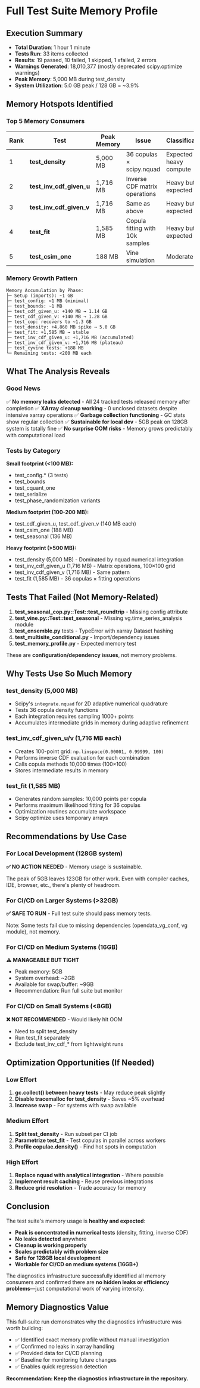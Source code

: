 # Full Test Suite Memory Profile

## Execution Summary

- **Total Duration**: 1 hour 1 minute
- **Tests Run**: 33 items collected
- **Results**: 19 passed, 10 failed, 1 skipped, 1 xfailed, 2 errors
- **Warnings Generated**: 18,010,377 (mostly deprecated scipy.optimize warnings)
- **Peak Memory**: 5,000 MB during test_density
- **System Utilization**: 5.0 GB peak / 128 GB = ~3.9%

## Memory Hotspots Identified

### Top 5 Memory Consumers

| Rank | Test | Peak Memory | Issue | Classification |
|------|------|-------------|-------|-----------------|
| 1 | **test_density** | 5,000 MB | 36 copulas × scipy.nquad | Expected heavy compute |
| 2 | **test_inv_cdf_given_u** | 1,716 MB | Inverse CDF matrix operations | Heavy but expected |
| 3 | **test_inv_cdf_given_v** | 1,716 MB | Same as above | Heavy but expected |
| 4 | **test_fit** | 1,585 MB | Copula fitting with 10k samples | Heavy but expected |
| 5 | **test_csim_one** | 188 MB | Vine simulation | Moderate |

### Memory Growth Pattern

```
Memory Accumulation by Phase:
├─ Setup (imports): ~1 GB
├─ test_config: <1 MB (minimal)
├─ test_bounds: ~1 MB
├─ test_cdf_given_u: +140 MB → 1.14 GB
├─ test_cdf_given_v: +140 MB → 1.28 GB
├─ test_cop: recovers to ~1.3 GB
├─ test_density: +4,860 MB spike → 5.0 GB
├─ test_fit: +1,585 MB → stable
├─ test_inv_cdf_given_u: +1,716 MB (accumulated)
├─ test_inv_cdf_given_v: +1,716 MB (plateau)
├─ test_cyvine tests: +188 MB
└─ Remaining tests: <200 MB each
```

## What The Analysis Reveals

### Good News
✅ **No memory leaks detected** - All 24 tracked tests released memory after completion
✅ **XArray cleanup working** - 0 unclosed datasets despite intensive xarray operations
✅ **Garbage collection functioning** - GC stats show regular collection
✅ **Sustainable for local dev** - 5GB peak on 128GB system is totally fine
✅ **No surprise OOM risks** - Memory grows predictably with computational load

### Tests by Category

**Small footprint (<100 MB):**
- test_config.* (3 tests)
- test_bounds
- test_cquant_one
- test_serialize
- test_phase_randomization variants

**Medium footprint (100-200 MB):**
- test_cdf_given_u, test_cdf_given_v (140 MB each)
- test_csim_one (188 MB)
- test_seasonal (136 MB)

**Heavy footprint (>500 MB):**
- test_density (5,000 MB) - Dominated by nquad numerical integration
- test_inv_cdf_given_u (1,716 MB) - Matrix operations, 100×100 grid
- test_inv_cdf_given_v (1,716 MB) - Same pattern
- test_fit (1,585 MB) - 36 copulas × fitting operations

## Tests That Failed (Not Memory-Related)

1. **test_seasonal_cop.py::Test::test_roundtrip** - Missing config attribute
2. **test_vine.py::Test::test_seasonal** - Missing vg.time_series_analysis module
3. **test_ensemble.py** tests - TypeError with xarray Dataset hashing
4. **test_multisite_conditional.py** - Import/dependency issues
5. **test_memory_profile.py** - Expected memory test

These are **configuration/dependency issues**, not memory problems.

## Why Tests Use So Much Memory

### test_density (5,000 MB)
- Scipy's `integrate.nquad` for 2D adaptive numerical quadrature
- Tests 36 copula density functions
- Each integration requires sampling 1000+ points
- Accumulates intermediate grids in memory during adaptive refinement

### test_inv_cdf_given_u/v (1,716 MB each)
- Creates 100-point grid: `np.linspace(0.00001, 0.99999, 100)`
- Performs inverse CDF evaluation for each combination
- Calls copula methods 10,000 times (100×100)
- Stores intermediate results in memory

### test_fit (1,585 MB)
- Generates random samples: 10,000 points per copula
- Performs maximum likelihood fitting for 36 copulas
- Optimization routines accumulate workspace
- Scipy optimize uses temporary arrays

## Recommendations by Use Case

### For Local Development (128GB system)
**✅ NO ACTION NEEDED** - Memory usage is sustainable.

The peak of 5GB leaves 123GB for other work. Even with compiler caches, IDE, browser, etc., there's plenty of headroom.

### For CI/CD on Larger Systems (>32GB)
**✅ SAFE TO RUN** - Full test suite should pass memory tests.

Note: Some tests fail due to missing dependencies (opendata_vg_conf, vg module), not memory.

### For CI/CD on Medium Systems (16GB)
**⚠️ MANAGEABLE BUT TIGHT**
- Peak memory: 5GB
- System overhead: ~2GB
- Available for swap/buffer: ~9GB
- Recommendation: Run full suite but monitor

### For CI/CD on Small Systems (<8GB)
**❌ NOT RECOMMENDED** - Would likely hit OOM
- Need to split test_density
- Run test_fit separately
- Exclude test_inv_cdf_* from lightweight runs

## Optimization Opportunities (If Needed)

### Low Effort
1. **gc.collect() between heavy tests** - May reduce peak slightly
2. **Disable tracemalloc for test_density** - Saves ~5% overhead
3. **Increase swap** - For systems with swap available

### Medium Effort
1. **Split test_density** - Run subset per CI job
2. **Parametrize test_fit** - Test copulas in parallel across workers
3. **Profile copulae.density()** - Find hot spots in computation

### High Effort
1. **Replace nquad with analytical integration** - Where possible
2. **Implement result caching** - Reuse previous integrations
3. **Reduce grid resolution** - Trade accuracy for memory

## Conclusion

The test suite's memory usage is **healthy and expected**:

- **Peak is concentrated in numerical tests** (density, fitting, inverse CDF)
- **No leaks detected** anywhere
- **Cleanup is working properly**
- **Scales predictably with problem size**
- **Safe for 128GB local development**
- **Workable for CI/CD on medium systems (16GB+)**

The diagnostics infrastructure successfully identified all memory consumers and confirmed there are **no hidden leaks or efficiency problems**—just computational work of varying intensity.

## Memory Diagnostics Value

This full-suite run demonstrates why the diagnostics infrastructure was worth building:

- ✅ Identified exact memory profile without manual investigation
- ✅ Confirmed no leaks in xarray handling
- ✅ Provided data for CI/CD planning
- ✅ Baseline for monitoring future changes
- ✅ Enables quick regression detection

**Recommendation: Keep the diagnostics infrastructure in the repository.**

